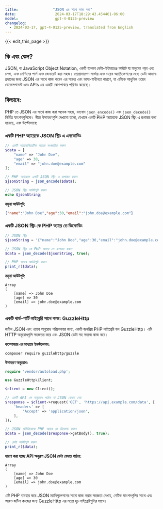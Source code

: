 ```yaml
---
title:                "JSON এর সাথে কাজ করা"
date:                  2024-03-17T18:29:43.454461-06:00
model:                 gpt-4-0125-preview
changelog:
  - 2024-03-17, gpt-4-0125-preview, translated from English
---
```


{{< edit_this_page >}}

## কি এবং কেন?
JSON, বা JavaScript Object Notation, একটি হালকা ডেটা-ইন্টারচেঞ্জ ফর্ম্যাট যা মানুষের পড়া এবং লেখা, এবং মেশিনের পার্স এবং জেনারেট করা সহজ। প্রোগ্রামারগণ সার্ভার এবং ওয়েব অ্যাপ্লিকেশনের মধ্যে ডেটা আদান-প্রদানের জন্য JSON এর সাথে কাজ করেন এর সারল্য এবং ভাষা-স্বাধীনতা কারণে, যা এটিকে আধুনিক ওয়েব ডেভেলপমেন্ট এবং APIs এর একটি কোণপাথরে পরিণত করেছে।

## কিভাবে:
PHP তে JSON এর সাথে কাজ করা অনেক সহজ, ধন্যবাদ `json_encode()` এবং `json_decode()` নির্মিত ফাংশনগুলিকে। নীচে উদাহরণগুলি দেখানো হলো, যেখানে একটি PHP অ্যারেকে JSON স্ট্রিং এ রূপান্তর করা হয়েছে, এবং উল্টোভাবে:

### একটি PHP অ্যারেকে JSON স্ট্রিং এ এনকোডিং
```php
// একটি অ্যাসোসিয়েটিভ অ্যারে সংজ্ঞায়িত করুন
$data = [
    "name" => "John Doe",
    "age" => 30,
    "email" => "john.doe@example.com"
];

// PHP অ্যারেকে একটি JSON স্ট্রিং এ রূপান্তর করুন
$jsonString = json_encode($data);

// JSON স্ট্রিং আউটপুট করুন
echo $jsonString;
```
**নমুনা আউটপুট:**
```json
{"name":"John Doe","age":30,"email":"john.doe@example.com"}
```

### একটি JSON স্ট্রিং কে PHP অ্যারে তে ডিকোডিং
```php
// JSON স্ট্রিং
$jsonString = '{"name":"John Doe","age":30,"email":"john.doe@example.com"}';

// JSON স্ট্রিং কে PHP অ্যারে তে রূপান্তর করুন
$data = json_decode($jsonString, true);

// PHP অ্যারে আউটপুট করুন
print_r($data);
```
**নমুনা আউটপুট:**
```
Array
(
    [name] => John Doe
    [age] => 30
    [email] => john.doe@example.com
)
```

### একটি থার্ড-পার্টি লাইব্রেরি সাথে কাজ: GuzzleHttp
জটিল JSON এবং ওয়েব অনুরোধ পরিচালনার জন্য, একটি জনপ্রিয় PHP লাইব্রেরি হল GuzzleHttp। এটি HTTP অনুরোধগুলি সহজতর করে এবং JSON ডেটা সহ সহজে কাজ করে।

**কম্পোজার এর মাধ্যমে ইনস্টলেশন:**
```
composer require guzzlehttp/guzzle
```

**উদাহরণ অনুরোধ:**
```php
require 'vendor/autoload.php';

use GuzzleHttp\Client;

$client = new Client();

// একটি API কে অনুরোধ পাঠান যা JSON ফেরত দেয়
$response = $client->request('GET', 'https://api.example.com/data', [
    'headers' => [
        'Accept' => 'application/json',
    ],
]);

// JSON প্রতিক্রিয়াকে PHP অ্যারে তে ডিকোড করুন
$data = json_decode($response->getBody(), true);

// ডেটা আউটপুট করুন
print_r($data);
```

**ধারণা করা হচ্ছে API অনুরূপ JSON ডেটা ফেরত পাঠায়:**
```
Array
(
    [name] => John Doe
    [age] => 30
    [email] => john.doe@example.com
)
```
এটি PHP ব্যবহার করে JSON ম্যানিপুলেশনের সাথে কাজ করার সহজতা দেখায়, নেটিভ ফাংশনগুলির সাথে এবং আরও জটিল কাজের জন্য GuzzleHttp এর মতো দৃঢ় লাইব্রেরিগুলির সাথে।
